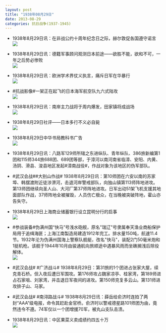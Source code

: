 ```yaml
---
layout: post
title: "1938年08月29日"
date: 2013-08-29
categories: 抗日战争(1937-1945)
---
```


<meta name="referrer" content="no-referrer" />

- 1938年8月29日讯：在非战公约十周年纪念日之际，赫尔敦促各国遵守诺言 <br/><img src="https://ww1.sinaimg.cn/large/aca367d8jw1e83xlai5qfj208w1590w8.jpg" />

- 1938年8月29日讯：德籍军事顾问观测日本前途——欲胜不能，欲和不可，一年之后势必惨败 <br/><img src="https://ww3.sinaimg.cn/large/aca367d8jw1e83vv7pnbpj20960c1756.jpg" />

- 1938年8月29日讯：欧洲学术界仗义执言，痛斥日军在华暴行 <br/><img src="https://ww3.sinaimg.cn/large/aca367d8jw1e83u4sw1xmj20c10x479w.jpg" />

- #抗战影像#一架正在起飞的日本海军航空队九六式陆攻 <br/><img src="https://ww3.sinaimg.cn/large/aca367d8jw1e83qdixk61j20hs0a3dgp.jpg" />

- 1938年8月29日讯：南岸主力战将于周内爆发，田家镇将成战场 <br/><img src="https://ww4.sinaimg.cn/large/aca367d8jw1e83ox770scj20dm0iw76l.jpg" />

- 1938年8月29日社评——日本多行不义必自毙 <br/><img src="https://ww4.sinaimg.cn/large/aca367d8jw1e83n71bojuj20c10nun1c.jpg" />

- 1938年8月29日中华书局教科书广告 <br/><img src="https://ww2.sinaimg.cn/large/aca367d8jw1e83lgm0cr7j20c50jbq4t.jpg" />

- 1938年8月29日讯：八路军129师所辖之东进纵队、青年纵队、386旅新编第1团和115师344旅688团、689团等部，于漳河以南河南省临漳、安阳、内黄、汤阴、滑县、浚县地区发起#漳南战役#，作战对象为该地区的伪军部队。 

- #武汉会战##大别山作战# 1938年8月29日讯：第10师团在六安以南的苏家埠、韩摆渡附近徒涉淠河，击退河岸警戒部队，向独山镇第113师阵地进攻。第13师团继续向圣人山、大河厂第37师阵地进攻。日军出动51架飞机支援其地面部队作战，37师阵地全被摧毁，人员伤亡极众，在当晚被突破阵地，霍山亦告失守。 

- 1938年8月29日上海商业储蓄银行设立昆明分行的启事 <br/><img src="https://ww3.sinaimg.cn/large/aca367d8jw1e83csgo74jj20780jcq42.jpg" />

- #参战装备#伪满州国“快马”号浅水砲舰，原名"瑞辽"号隶属奉天渔业商船保护局用于追缉海匪；上海江南製造局建造1912年完工。排水量150吨，航速11.4节。1932年沦为伪满州国海上警察队舰艇，改名"快马"，装配2门50毫米炮和1挺机枪。该舰于1944年10月由骏通航向旅顺途中遇暴风雨而坐礁搁浅后除役解体。   <br/><img src="https://ww4.sinaimg.cn/large/aca367d8jw1e83aryn1d8j20c10c7dg5.jpg" />

- #武汉会战# #广济战斗# 1938年8月29日：第31旅的1个团进占张家大屋，续克青石桥。但入夜后遭日军围攻。第176师攻占魏家凉亭、桂家湾，第189师进占石家咀、刘家湾，并击退日军夜间的进攻。第150师克复多云山。第131师进攻排子山、马家。 

- #武汉会战# #南浔路战斗# 1938年8月29日讯：薛岳给俞济时连拍了两封“AAA”级电报，命令其赶赴金官桥。俞济时以警戒德星路101师团为由，竟然违令不遵。74军仅以一个团增援70军，被丸山支队击溃。 

- 1938年8月29日讯：中区果菜义卖成绩约四五十万 <br/><img src="https://ww4.sinaimg.cn/large/aca367d8jw1e835wkat6bj207612egnl.jpg" />

